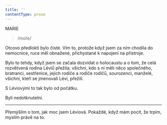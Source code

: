 ```yaml
---
title: ''
contentType: prose
---
```


<section>

MARIE

> /moře/

Otcovo předloktí bylo čisté. Vím to, protože když jsem za ním chodila do nemocnice, ruce měl obnažené, přichystané k napojení na přístroje.

Bylo to tehdy, když jsem se začala dozvídat o holocaustu a o tom, že celá rozvětvená rodina Léviů přežila; všichni, kdo s ní měli něco společného, bratranci, sestřenice, jejich rodiče a rodiče rodičů, sourozenci, manželé, všichni, kteří se jmenovali Lévi, přežili.

S Léviovými to tak bylo od počátku.

Byli nedotknutelní.

* * *

Přemýšlím o tom, jak moc jsem Léviová. Pokaždé, když mám pocit, že trpím, myslím právě na to.

</section>
